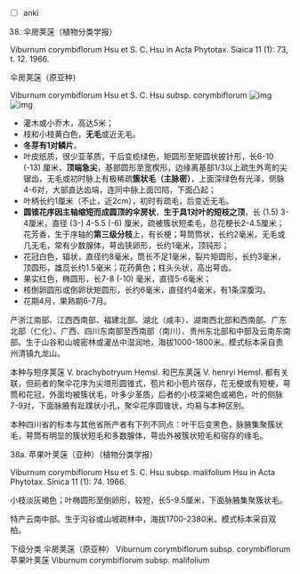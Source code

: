 * [ ] anki

38. 伞房荚蒾（植物分类学报）

Viburnum corymbiflorum Hsu et S. C. Hsu in Acta Phytotax. Siaica 11 (1): 73, t. 12. 1966.

伞房荚蒾（原亚种）

Viburnum corymbiflorum Hsu et S. C. Hsu subsp. corymbiflorum
![img](https://plants.jstor.org/fsi/img/size3/alukaplant/a/phase_01/a0001/a00031551.jpg)
![img](https://plants.jstor.org/fsi/img/size3/alukaplant/a/phase_01/a0002/a00031552.jpg)
* 灌木或小乔木，高达5米；
* 枝和小枝黄白色，**无毛**或近无毛。
* **冬芽有1对鳞片**。
* 叶皮纸质，很少亚革质，干后变榄绿色，矩圆形至矩圆状披针形，长6-10 (-13) 厘米，**顶端急尖**，基部圆形至宽楔形，边缘离基部1/3以上疏生外弯的尖锯齿，无毛或初时脉上有极稀疏**簇状毛（主脉密）**，上面深绿色有光泽，侧脉4-6对，大部直达齿端，连同中脉上面凹陷，下面凸起；
* 叶柄长约1厘米（不止，近2cm），初时有疏毛，后变近无毛。
* **圆锥花序因主轴缩短而成圆顶的伞房状**，**生于具1对叶的短枝之顶**，长 (1.5) 3-4厘米，直径 (3-) 4-5.5 (-6) 厘米，疏被簇状短柔毛，总花梗长2-4.5厘米；花芳香，生于序轴的**第三级分枝**上，有长梗；萼筒筒状，长约2毫米，无毛或几无毛，常有少数腺体，萼齿狭卵形，长约1毫米，顶钝形；
* 花冠白色，辐状，直径约8毫米，筒长不足1毫米，裂片矩圆形，长约3毫米，顶圆形，雄蕊长约1.5毫米；花药黄色；柱头头状，高出萼齿。
* 果实红色，椭圆形，长7-8 (-10) 毫米，直径5-6毫米；
* 核倒卵圆形或倒卵状矩圆形，长约6毫米，直径约4毫米，有1条深腹沟。
* 花期4月，果熟期6-7月。

产浙江南部、江西西南部、福建北部、湖北（咸丰）、湖南西北部和西南部、广东北部（仁化）、广西、四川东南部至西南部（南川）、贵州东北部和中部及云南东南部。生于山谷和山坡密林或灌丛中湿润地，海拔1000-1800米。模式标本采自贵州清镇九龙山。

本种与短序荚蒾 V. brachybotryum Hemsl. 和巴东荚蒾 V. henryi Hemsl. 都有关联，但前者的聚伞花序为尖塔形圆锥式，苞片和小苞片宿存，花无梗或有短梗，萼筒和花冠，外面均被簇状毛，叶多少革质，后者的小枝深褐色或褐色，叶的侧脉7-9对，下面脉腋有趾蹼状小孔，聚伞花序圆锥状，均易与本种区别。

本种四川省的标本与其他省所产者有下列不同点：叶干后变黑色，脉腋集聚簇状毛，萼筒有明显的簇状短毛和多数腺体，萼齿外被簇状短毛和宿存的缘毛。

38a. 苹果叶荚蒾（亚种）（植物分类学报）

Viburnum corymbiflorum Hsu et S. C. Hsu subsp. malifolium Hsu in Acta Phytotax. Sinica 11 (1): 74. 1966.

小枝淡灰褐色；叶椭圆形至倒卵形，较短，长5-9.5厘米，下面脉腋集聚簇状毛。

特产云南中部。生于沟谷或山坡疏林中，海拔1700-2380米。模式标本采自双柏。

下级分类
伞房荚蒾（原亚种） Viburnum corymbiflorum subsp. corymbiflorum
苹果叶荚蒾 Viburnum corymbiflorum subsp. malifolium